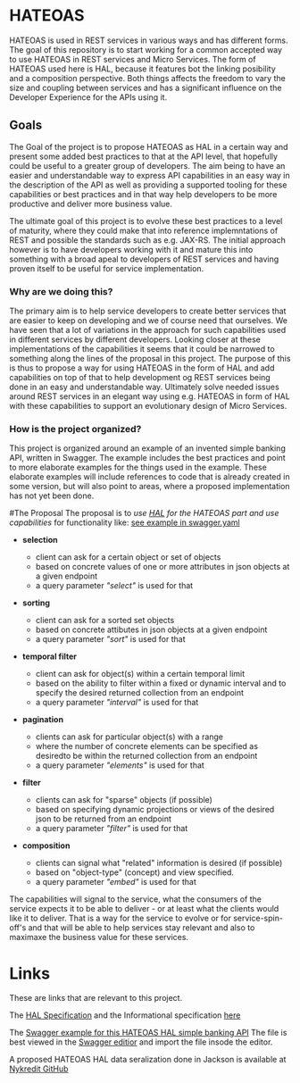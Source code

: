 # HATEOAS
HATEOAS is used in REST services in various ways and has different forms.
The goal of this repository is to start working for a common accepted way to use HATEOAS in REST services and Micro Services.
The form of HATEOAS used here is HAL, because it features bot the linking posibility and a composition perspective. 
Both things affects the freedom to vary the size and coupling between services and 
has a significant influence on the Developer Experience for the APIs using it.

## Goals
The Goal of the project is to propose HATEOAS as HAL in a certain way and present some added best practices to that at the API level,
that hopefully could be useful to a greater group of developers. The aim being to have an easier and understandable way to express API 
capabilities in an easy way in the description of the API as well as providing a supported tooling for these capabilities or best practices
and in that way help developers to be more productive and deliver more business value.  

The ultimate goal of this project is to evolve these best practices to a level of maturity, where they could make that into reference 
implemntations of REST and possible the standards such as e.g. JAX-RS. The initial approach however is to have developers working with 
it and mature this into something with a broad apeal to developers of REST services and having proven itself to be useful for service implementation. 

### Why are we doing this? 
The primary aim is to help service developers to create better services that are easier to keep on developing and we of course need that ourselves.
We have seen that a lot of variations in the approach for such capabilities used in different services by different developers. Looking closer
at these implementations of the capabilities it seems that it could be narrowed to something along the lines of the proposal in this project. 
The purpose of this is thus to propose a way for using HATEOAS in the form of HAL and add capabilities on top of that to help development
og REST services being done in an easy and understandable way. Ultimately solve needed issues around REST services in an elegant way 
using e.g. HATEOAS in form of HAL with these capabilities to support an evolutionary design of Micro Services.

### How is the project organized?
This project is organized around an example of an invented simple banking API, written in Swagger. 
The example includes the best practices and point to more elaborate examples for the things used in the example.
These elaborate examples will include references to code that is already created in some version, but will also point to areas, 
where a proposed implementation has not yet been done. 

#The Proposal
The proposal is to _use [HAL](http://stateless.co/hal_specification.html) for the HATEOAS part and use capabilities_ for functionality like:
 [see example in swagger.yaml](https://github.com/Nykredit/hateoas/blob/master/Swagger/simple-banking-api-hateoas-hal-sample.yaml) 
 * **selection** 
   * client can ask for a certain object or set of objects 
   * based on concrete values of one or more attributes in json objects at a given endpoint
   * a query parameter _"select"_ is used for that

 * **sorting** 
   * client can ask for a sorted set objects 
   * based on concrete attibutes in json objects at a given endpoint
   * a query parameter _"sort"_ is used for that

 * **temporal filter** 
   * client can ask for object(s) within a certain temporal limit 
   * based on the ability to filter within a fixed or dynamic interval and to specify the desired returned collection from an endpoint
   * a query parameter _"interval"_ is used for that

 * **pagination** 
   * clients can ask for particular object(s) with a range 
   * where the number of concrete elements can be specified as desiredto be within the returned collection from an endpoint
   * a query parameter _"elements"_ is used for that

* **filter** 
   * clients can ask for "sparse" objects (if possible) 
   * based on specifying dynamic projections or views of the desired json to be returned from an endpoint
   * a query parameter _"filter"_ is used for that
    
* **composition** 
   * clients can signal what "related" information is desired (if possible) 
   * based on "object-type" (concept) and view specified.
   * a query parameter _"embed"_ is used for that 

 The capabilities will signal to the service, what the consumers of the service expects it to be able to deliver - or at least what the clients would like it to deliver.
 That is a way for the service to evolve or for service-spin-off's and that will be able to help services stay relevant and also to maximaxe the business value for these services.

# Links
These are links that are relevant to this project.

The [HAL Specification](http://stateless.co/hal_specification.html) and the Informational specification [here](https://tools.ietf.org/html/draft-kelly-json-hal-08)

The [Swagger example for this HATEOAS HAL simple banking API](https://github.com/Nykredit/hateoas/blob/master/Swagger/simple-banking-api-hateoas-hal-sample.yaml)
The file is best viewed in the [Swagger editior](http://editor.swagger.io/#/) and import the file insode the editor.

A proposed HATEOAS HAL data seralization done in Jackson is available at [Nykredit GitHub](https://github.com/Nykredit/jackson-dataformat-hal)


